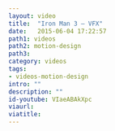 ```yaml
---
layout: video
title:  "Iron Man 3 – VFX"
date:   2015-06-04 17:22:57
path1: videos
path2: motion-design
path3:
category: videos
tags:
- videos-motion-design
intro: ""
description: ""
id-youtube: VIaeABAkXpc
viaurl:
viatitle:
---
```

